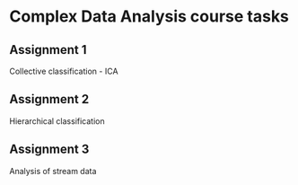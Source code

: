 # Complex Data Analysis course tasks

## Assignment 1

Collective classification - ICA

## Assignment 2

Hierarchical classification

## Assignment 3

Analysis of stream data


